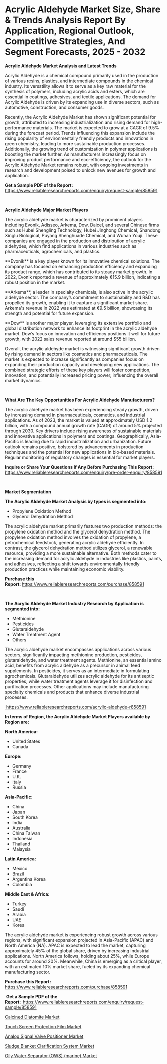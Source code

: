 <p><h1>Acrylic Aldehyde Market Size, Share & Trends Analysis Report By Application, Regional Outlook, Competitive Strategies, And Segment Forecasts, 2025 - 2032</h1></p><p><strong>Acrylic Aldehyde Market Analysis and Latest Trends</strong></p>
<p><p>Acrylic Aldehyde is a chemical compound primarily used in the production of various resins, plastics, and intermediate compounds in the chemical industry. Its versatility allows it to serve as a key raw material for the synthesis of polymers, including acrylic acids and esters, which are essential in coatings, adhesives, and textile applications. The demand for Acrylic Aldehyde is driven by its expanding use in diverse sectors, such as automotive, construction, and consumer goods.</p><p>Recently, the Acrylic Aldehyde Market has shown significant potential for growth, attributed to increasing industrialization and rising demand for high-performance materials. The market is expected to grow at a CAGR of 9.5% during the forecast period. Trends influencing this expansion include the rising popularity of environmentally friendly products and innovations in green chemistry, leading to more sustainable production processes. Additionally, the growing trend of customization in polymer applications is boosting the market further. As manufacturers increasingly focus on improving product performance and eco-efficiency, the outlook for the Acrylic Aldehyde Market remains robust, with ongoing investments in research and development poised to unlock new avenues for growth and application.</p></p>
<p><strong>Get a Sample PDF of the Report:&nbsp;</strong> <a href="https://www.reliableresearchreports.com/enquiry/request-sample/858591?utm_campaign=12&utm_medium=2&utm_source=Github&utm_content=ia&utm_term=31032025&utm_id=acrylic-aldehyde">https://www.reliableresearchreports.com/enquiry/request-sample/858591</a></p>
<p>&nbsp;</p>
<p><strong>Acrylic Aldehyde Major Market Players</strong></p>
<p><p>The acrylic aldehyde market is characterized by prominent players including Evonik, Adisseo, Arkema, Dow, Daicel, and several Chinese firms such as Hubei Shengling Technology, Hubei Jinghong Chemical, Shandong Xinglu Biological, Puyang Shenghuade Chemical, and Wuhan Youji. These companies are engaged in the production and distribution of acrylic aldehydes, which find applications in various industries such as pharmaceuticals, agrochemicals, and plastics.</p><p>**Evonik** is a key player known for its innovative chemical solutions. The company has focused on enhancing production efficiency and expanding its product range, which has contributed to its steady market growth. In 2022, Evonik reported a revenue of approximately €15.9 billion, indicating a robust position in the market.</p><p>**Arkema**, a leader in specialty chemicals, is also active in the acrylic aldehyde sector. The company’s commitment to sustainability and R&D has propelled its growth, enabling it to capture a significant market share. Arkema's revenue in 2022 was estimated at €9.5 billion, showcasing its strength and potential for future expansion.</p><p>**Dow** is another major player, leveraging its extensive portfolio and global distribution network to enhance its footprint in the acrylic aldehyde market. Dow’s focus on innovation and efficiency positions it well for future growth, with 2022 sales revenue reported at around $55 billion.</p><p>Overall, the acrylic aldehyde market is witnessing significant growth driven by rising demand in sectors like cosmetics and pharmaceuticals. The market is expected to increase significantly as companies focus on expanding their production capacity and developing new applications. The combined strategic efforts of these key players will foster competition, innovation, and potentially increased pricing power, influencing the overall market dynamics.</p></p>
<p>&nbsp;</p>
<p><strong>What Are The Key Opportunities For Acrylic Aldehyde Manufacturers?</strong></p>
<p><p>The acrylic aldehyde market has been experiencing steady growth, driven by increasing demand in pharmaceuticals, cosmetics, and industrial applications. As of 2023, the market is valued at approximately USD 1.2 billion, with a compound annual growth rate (CAGR) of around 5% projected through 2030. Key drivers include rising awareness of sustainable materials and innovative applications in polymers and coatings. Geographically, Asia-Pacific is leading due to rapid industrialization and urbanization. Future outlook remains positive, bolstered by advancements in production techniques and the potential for new applications in bio-based materials. Regular monitoring of regulatory changes is essential for market players.</p></p>
<p><strong>Inquire or Share Your Questions If Any Before Purchasing This Report:</strong> <a href="https://www.reliableresearchreports.com/enquiry/pre-order-enquiry/858591?utm_campaign=12&utm_medium=2&utm_source=Github&utm_content=ia&utm_term=31032025&utm_id=acrylic-aldehyde">https://www.reliableresearchreports.com/enquiry/pre-order-enquiry/858591</a></p>
<p>&nbsp;</p>
<p><strong>Market Segmentation</strong></p>
<p><strong>The Acrylic Aldehyde Market Analysis by types is segmented into:</strong></p>
<p><ul><li>Propylene Oxidation Method</li><li>Glycerol Dehydration Method</li></ul></p>
<p><p>The acrylic aldehyde market primarily features two production methods: the propylene oxidation method and the glycerol dehydration method. The propylene oxidation method involves the oxidation of propylene, a petrochemical feedstock, generating acrylic aldehyde efficiently. In contrast, the glycerol dehydration method utilizes glycerol, a renewable resource, providing a more sustainable alternative. Both methods cater to the increasing demand for acrylic aldehyde in industries like plastics, paints, and adhesives, reflecting a shift towards environmentally friendly production practices while maintaining economic viability.</p></p>
<p><strong>Purchase this Report:&nbsp;</strong><a href="https://www.reliableresearchreports.com/purchase/858591?utm_campaign=12&utm_medium=2&utm_source=Github&utm_content=ia&utm_term=31032025&utm_id=acrylic-aldehyde">https://www.reliableresearchreports.com/purchase/858591</a></p>
<p>&nbsp;</p>
<p><strong>The Acrylic Aldehyde Market Industry Research by Application is segmented into:</strong></p>
<p><ul><li>Methionine</li><li>Pesticides</li><li>Glutaraldehyde</li><li>Water Treatment Agent</li><li>Others</li></ul></p>
<p><p>The acrylic aldehyde market encompasses applications across various sectors, significantly impacting methionine production, pesticides, glutaraldehyde, and water treatment agents. Methionine, an essential amino acid, benefits from acrylic aldehyde as a precursor in animal feed supplements. In pesticides, it serves as an intermediate in formulating agrochemicals. Glutaraldehyde utilizes acrylic aldehyde for its antiseptic properties, while water treatment agents leverage it for disinfection and purification processes. Other applications may include manufacturing specialty chemicals and products that enhance diverse industrial processes.</p></p>
<p><a href="https://www.reliableresearchreports.com/acrylic-aldehyde-r858591?utm_campaign=12&utm_medium=2&utm_source=Github&utm_content=ia&utm_term=31032025&utm_id=acrylic-aldehyde">&nbsp;https://www.reliableresearchreports.com/acrylic-aldehyde-r858591</a></p>
<p><strong>In terms of Region, the Acrylic Aldehyde Market Players available by Region are:</strong></p>
<p>
    <p> <strong> North America: </strong>
        <ul>
            <li>United States</li>
            <li>Canada</li>
        </ul>
        </p> 
    <p> <strong> Europe: </strong>
        <ul>
            <li>Germany</li>
            <li>France</li>
            <li>U.K.</li>
            <li>Italy</li>
            <li>Russia</li>
        </ul>
        </p> 
    <p> <strong> Asia-Pacific: </strong>
        <ul>
            <li>China</li>
            <li>Japan</li>
            <li>South Korea</li>
            <li>India</li>
            <li>Australia</li>
            <li>China Taiwan</li>
            <li>Indonesia</li>
            <li>Thailand</li>
            <li>Malaysia</li>
        </ul>
        </p> 
    <p> <strong> Latin America: </strong>
        <ul>
            <li>Mexico</li>
            <li>Brazil</li>
            <li>Argentina Korea</li>
            <li>Colombia</li>
        </ul>
        </p> 
    <p> <strong> Middle East & Africa: </strong>
        <ul>
            <li>Turkey</li>
            <li>Saudi</li>
            <li>Arabia</li>
            <li>UAE</li>
            <li>Korea</li>
        </ul>
    </p>
    </p>
<p><p>The acrylic aldehyde market is experiencing robust growth across various regions, with significant expansion projected in Asia-Pacific (APAC) and North America (NA). APAC is expected to lead the market, capturing approximately 45% of the global share, driven by increasing industrial applications. North America follows, holding about 25%, while Europe accounts for around 20%. Meanwhile, China is emerging as a critical player, with an estimated 10% market share, fueled by its expanding chemical manufacturing sector.</p></p>
<p><strong>Purchase this Report: </strong><a href="https://www.reliableresearchreports.com/purchase/858591?utm_campaign=12&utm_medium=2&utm_source=Github&utm_content=ia&utm_term=31032025&utm_id=acrylic-aldehyde">https://www.reliableresearchreports.com/purchase/858591</a></p>
<p>&nbsp;<strong>Get a Sample PDF of the Report:&nbsp;&nbsp;</strong><a href="https://www.reliableresearchreports.com/enquiry/request-sample/858591?utm_campaign=12&utm_medium=2&utm_source=Github&utm_content=ia&utm_term=31032025&utm_id=acrylic-aldehyde">https://www.reliableresearchreports.com/enquiry/request-sample/858591</a></p>
<p><strong></strong></p>
<p><p><a href="https://github.com/karydacamu/Market-Research-Report-List-1/blob/main/calcined-diatomite-market.md?utm_campaign=12&utm_medium=2&utm_source=Github&utm_content=ia&utm_term=31032025&utm_id=acrylic-aldehyde">Calcined Diatomite Market</a></p><p><a href="https://github.com/mafeasavzal/Market-Research-Report-List-1/blob/main/touch-screen-protection-film-market.md?utm_campaign=12&utm_medium=2&utm_source=Github&utm_content=ia&utm_term=31032025&utm_id=acrylic-aldehyde">Touch Screen Protection Film Market</a></p><p><a href="https://www.linkedin.com/pulse/global-analog-signal-valve-positioner-market-analysis-ert9e?utm_campaign=12&utm_medium=2&utm_source=Github&utm_content=ia&utm_term=31032025&utm_id=acrylic-aldehyde">Analog Signal Valve Positioner Market</a></p><p><a href="https://www.linkedin.com/pulse/sludge-blanket-clarification-system-market-growth-d34ie?utm_campaign=12&utm_medium=2&utm_source=Github&utm_content=ia&utm_term=31032025&utm_id=acrylic-aldehyde">Sludge Blanket Clarification System Market</a></p><p><a href="https://www.linkedin.com/pulse/technology-functions-growth-oily-water-separator-ows-mjm0e?utm_campaign=12&utm_medium=2&utm_source=Github&utm_content=ia&utm_term=31032025&utm_id=acrylic-aldehyde">Oily Water Separator (OWS) (marine) Market</a></p></p>
